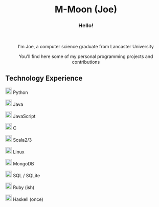 <h1 align="center">M-Moon (Joe)</h1>

<h3 align="center">Hello!</h1>
<br>

<p align="center">I'm Joe, a computer science graduate from Lancaster University</p>
<p align="center">You'll find here some of my personal programming projects and contributions</p>

## Technology Experience
<img width="20" src="https://external-content.duckduckgo.com/iu/?u=https%3A%2F%2Flogos-download.com%2Fwp-content%2Fuploads%2F2016%2F10%2FPython_logo_icon.png&f=1&nofb=1" alt="Python logo" /> Python

<img width="20" src="https://upload.wikimedia.org/wikipedia/en/thumb/3/30/Java_programming_language_logo.svg/182px-Java_programming_language_logo.svg.png" alt="Java logo" /> Java

<img width="20" src="https://upload.wikimedia.org/wikipedia/commons/thumb/7/73/Javascript-736400_960_720.png/180px-Javascript-736400_960_720.png" alt="JavaScript logo" /> JavaScript

<img width="20" src="https://upload.wikimedia.org/wikipedia/commons/thumb/1/18/C_Programming_Language.svg/695px-C_Programming_Language.svg.png" alt="C logo" /> C

<img width="20" src="https://upload.wikimedia.org/wikipedia/commons/thumb/3/39/Scala-full-color.svg/121px-Scala-full-color.svg.png" alt="Scala logo" /> Scala2/3

<img width="20" src="https://upload.wikimedia.org/wikipedia/commons/thumb/a/ab/Logo-ubuntu_cof-orange-hex.svg/1200px-Logo-ubuntu_cof-orange-hex.svg.png" alt="Linux logo" /> Linux

<img width="20" src="[https://webimages.mongodb.com/_com_assets/cms/kuyjf3vea2hg34taa-horizontal_default_slate_blue.svg?auto=format%252Ccompress](https://upload.wikimedia.org/wikipedia/commons/thumb/9/93/MongoDB_Logo.svg/375px-MongoDB_Logo.svg.png)" alt="MongoDB logo" /> MongoDB

<img width="20" src="https://external-content.duckduckgo.com/iu/?u=https%3A%2F%2Fplatform-user-uploads.s3.amazonaws.com%2Fblog%2Fcategory%2Flogo%2F60%2Fsql.png&f=1&nofb=1" alt="SQL logo" /> SQL / SQLite

<img width="20" src="https://upload.wikimedia.org/wikipedia/commons/thumb/7/73/Ruby_logo.svg/96px-Ruby_logo.svg.png" alt="Ruby logo" /> Ruby (ish)

<img width="20" src="https://upload.wikimedia.org/wikipedia/en/thumb/4/4d/Logo_of_the_Haskell_programming_language.svg/375px-Logo_of_the_Haskell_programming_language.svg.png" alt="Haskell logo" /> Haskell (once)
